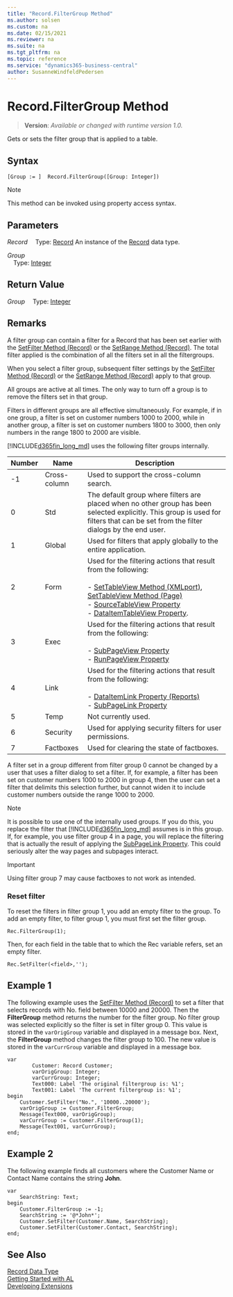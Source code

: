 ```yaml
---
title: "Record.FilterGroup Method"
ms.author: solsen
ms.custom: na
ms.date: 02/15/2021
ms.reviewer: na
ms.suite: na
ms.tgt_pltfrm: na
ms.topic: reference
ms.service: "dynamics365-business-central"
author: SusanneWindfeldPedersen
---
```

[//]: # (START>DO_NOT_EDIT)
[//]: # (IMPORTANT:Do not edit any of the content between here and the END>DO_NOT_EDIT.)
[//]: # (Any modifications should be made in the .xml files in the ModernDev repo.)
# Record.FilterGroup Method
> **Version**: _Available or changed with runtime version 1.0._

Gets or sets the filter group that is applied to a table.


## Syntax
```
[Group := ]  Record.FilterGroup([Group: Integer])
```
> [!NOTE]
> This method can be invoked using property access syntax.
## Parameters
*Record*
&emsp;Type: [Record](record-data-type.md)
An instance of the [Record](record-data-type.md) data type.

*Group*  
&emsp;Type: [Integer](../integer/integer-data-type.md)  
  


## Return Value
*Group*
&emsp;Type: [Integer](../integer/integer-data-type.md)



[//]: # (IMPORTANT: END>DO_NOT_EDIT)

## Remarks
A filter group can contain a filter for a Record that has been set earlier with the [SetFilter Method (Record)](record-setfilter-method.md) or the [SetRange Method (Record)](record-setrange-method.md). The total filter applied is the combination of all the filters set in all the filtergroups.  
  
When you select a filter group, subsequent filter settings by the [SetFilter Method (Record)](record-setfilter-method.md) or the [SetRange Method (Record)](record-setrange-method.md) apply to that group.  
  
All groups are active at all times. The only way to turn off a group is to remove the filters set in that group.  
  
Filters in different groups are all effective simultaneously. For example, if in one group, a filter is set on customer numbers 1000 to 2000, while in another group, a filter is set on customer numbers 1800 to 3000, then only numbers in the range 1800 to 2000 are visible.  
  
[!INCLUDE[d365fin_long_md](../../includes/d365fin_long_md.md)] uses the following filter groups internally.  
  
|Number      |Name      |Description|  
|------------|----------|-----------------|  
|-1|Cross-column|Used to support the cross-column search.|  
|0|Std|The default group where filters are placed when no other group has been selected explicitly. This group is used for filters that can be set from the filter dialogs by the end user.|  
|1|Global|Used for filters that apply globally to the entire application.|  
|2|Form|Used for the filtering actions that result from the following:<br /><br /> - [SetTableView Method (XMLport)](../xmlport/xmlportinstance-settableview-method.md), [SetTableView Method (Page)](../page/page-settableview-method.md)<br/>- [SourceTableView Property](../../properties/devenv-sourcetableview-property.md)<br/>-   [DataItemTableView Property](../../properties/devenv-dataitemtableview-property.md).|  
|3|Exec|Used for the filtering actions that result from the following:<br /><br /> - [SubPageView Property](../../properties/devenv-subpageview-property.md)<br />- [RunPageView Property](../../properties/devenv-runpageview-property.md)|  
|4|Link|Used for the filtering actions that result from the following:<br /><br /> - [DataItemLink Property (Reports)](../../properties/devenv-dataitemlink-reports-property.md)<br />-   [SubPageLink Property](../../properties/devenv-subpagelink-property.md)|  
|5|Temp|Not currently used.|  
|6|Security|Used for applying security filters for user permissions.|  
|7|Factboxes|Used for clearing the state of factboxes.|  
  
A filter set in a group different from filter group 0 cannot be changed by a user that uses a filter dialog to set a filter. If, for example, a filter has been set on customer numbers 1000 to 2000 in group 4, then the user can set a filter that delimits this selection further, but cannot widen it to include customer numbers outside the range 1000 to 2000.  
  
> [!NOTE]  
> It is possible to use one of the internally used groups. If you do this, you replace the filter that [!INCLUDE[d365fin_long_md](../../includes/d365fin_long_md.md)] assumes is in this group. If, for example, you use filter group 4 in a page, you will replace the filtering that is actually the result of applying the [SubPageLink Property](../../properties/devenv-subpagelink-property.md). This could seriously alter the way pages and subpages interact.  
  
> [!IMPORTANT]  
> Using filter group 7 may cause factboxes to not work as intended.  
  
### Reset filter
To reset the filters in filter group 1, you add an empty filter to the group. To add an empty filter, to filter group 1, you must first set the filter group.  
  
```al
Rec.FilterGroup(1);  
```  
 
Then, for each field in the table that to which the Rec variable refers, set an empty filter.  
  
```al
Rec.SetFilter(<field>,'');  
```  
  
## Example 1

The following example uses the [SetFilter Method (Record)](record-setfilter-method.md) to set a filter that selects records with No. field between 10000 and 20000. Then the **FilterGroup** method returns the number for the filter group. No filter group was selected explicitly so the filter is set in filter group 0. This value is stored in the `varOrigGroup` variable and displayed in a message box. Next, the **FilterGroup** method changes the filter group to 100. The new value is stored in the `varCurrGroup` variable and displayed in a message box.  
  
```al
var
        Customer: Record Customer;
        varOrigGroup: Integer;
        varCurrGroup: Integer;
        Text000: Label 'The original filtergroup is: %1';
        Text001: Label 'The current filtergroup is: %1';
begin  
    Customer.SetFilter("No.", '10000..20000');  
    varOrigGroup := Customer.FilterGroup;  
    Message(Text000, varOrigGroup);  
    varCurrGroup := Customer.FilterGroup(1);  
    Message(Text001, varCurrGroup);  
end;
```  
  
## Example 2

The following example finds all customers where the Customer Name or Contact Name contains the string **John**.  
 
```al
var
    SearchString: Text;
begin
    Customer.FilterGroup := -1;  
    SearchString := '@*John*';  
    Customer.SetFilter(Customer.Name, SearchString);  
    Customer.SetFilter(Customer.Contact, SearchString);  
end;
```  

## See Also
[Record Data Type](record-data-type.md)  
[Getting Started with AL](../../devenv-get-started.md)  
[Developing Extensions](../../devenv-dev-overview.md)